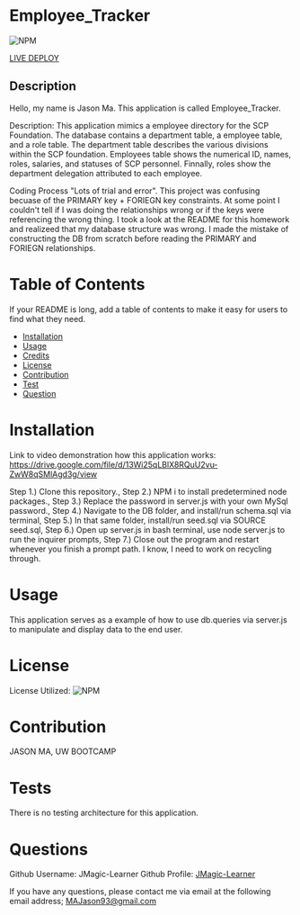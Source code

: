 
# Employee_Tracker
![NPM](https://img.shields.io/npm/l/inquirer)

[LIVE DEPLOY](https://JMagic-Learner.github.io/Employee_Tracker)
## Description
Hello, my name is Jason Ma. This application is called Employee_Tracker.
              
Description:
This application mimics a employee directory for the SCP Foundation. The database contains a department table, a employee table, and a role table. The department table describes the various divisions within the SCP foundation. Employees table shows the numerical ID, names, roles, salaries, and statuses of SCP personnel. Finnally, roles show the department delegation attributed to each employee.             
          
Coding Process
"Lots of trial and error". This project was confusing becuase of the PRIMARY key + FORIEGN key constraints. At some point I couldn't tell if I was doing the relationships wrong or if the keys were referencing the wrong thing. I took a look at the README for this homework and realizeed that my database structure was wrong. I made the mistake of constructing the DB from scratch before reading the PRIMARY and FORIEGN relationships.
              
# Table of Contents 
If your README is long, add a table of contents to make it easy for users to find what they need.
- [Installation](##-Installation)
- [Usage](#Usage)
- [Credits](#Credits)
- [License](#license)
- [Contribution](#contribution)
- [Test](#test)
- [Question](#question)
              
# Installation

Link to video demonstration how this application works:
https://drive.google.com/file/d/13Wi25qLBlX8RQuU2vu-ZwW8qSMlAgd3g/view
              

Step 1.) Clone this repository.,
Step 2.) NPM i to install predetermined node packages.,
Step 3.) Replace the password in server.js with your own MySql password.,
Step 4.) Navigate to the DB folder, and install/run schema.sql via terminal,
Step 5.) In that same folder, install/run seed.sql via SOURCE seed.sql,
Step 6.) Open up server.js in bash terminal, use node server.js to run the inquirer prompts,
Step 7.) Close out the program and restart whenever you finish a prompt path. I know, I need to work on recycling through.
             
                     
# Usage
              
This application serves as a example of how to use db.queries via server.js to manipulate and display data to the end user.
                                      
          
# License
            
License Utilized: 
![NPM](https://img.shields.io/npm/l/inquirer)
                      
                      
# Contribution
JASON MA, UW BOOTCAMP
              
# Tests
There is no testing architecture for this application.
              
# Questions
Github Username: JMagic-Learner
Github Profile: 
[JMagic-Learner](https://github.com/JMagic-Learner)
              
If you have any questions, please contact me via email at the following email address;
MAJason93@gmail.com
